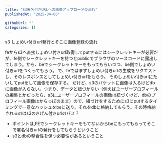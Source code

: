 ```yaml
---
title: "S3署名付きURLへの画像アップロードの流れ"
publishedAt: "2025-04-06"

githubUrl: ""
categories: []
---
```


s3 しょめい付きurl発行とそこに画像登録の流れ

feからs3へ直接しょめい付きurl取得してputするにはシークレットキーが必要だが、fe側でシークレットキーを持つとpublicでブラウザのソースコードに露出してしまう。から、beでシークレットキーをもってもらいつつ、be側でしょめい付きurlをつくってもらう。
で、feではまずしょめい付きurlの生成をリクエストし、そのレスポンスとしてしょめい付きurlをもらう。
そのしょめい付きurlにたいしてputをして画像を保存する。
だけど、s3のバケットに画像は入るけどdbに画像が入らない。つまり、データと紐づかない（例えばユーザープロフィールの編集とかだったら、s3にユーザープロフィールの画像は紐づくけど、dbのプロフィール画像はからっぽのまま）ので、紐づけをするためにs3にputするタイミングで一意なハッシュをbeに送り、それをdbに格納してもらう。その時格納されるのはs3のきげん付きurlのパス？

- ポイントは,FEでシークレットキーをもてないからbeにもってもらってそこで署名付きurlの発行をしてもらうということ
- s3とdbの整合性を保つ必要性があるということ
